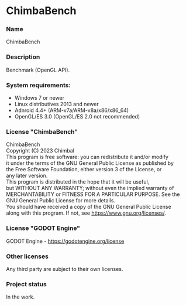 # ChimbaBench

### Name
ChimbaBench

### Description
Benchmark (OpenGL API).

### System requirements:
- Windows 7 or newer
- Linux distributives 2013 and newer
- Adnroid 4.4+ (ARM-v7a/ARM-v8a/x86/x86_64)
- OpenGL/ES 3.0 (OpenGL/ES 2.0 not recommended)

### License "ChimbaBench"
ChimbaBench\
Copyright (C) 2023 Chimbal\
This program is free software: you can redistribute it and/or modify\
it under the terms of the GNU General Public License as published by\
the Free Software Foundation, either version 3 of the License, or\
any later version.\
This program is distributed in the hope that it will be useful,\
but WITHOUT ANY WARRANTY; without even the implied warranty of\
MERCHANTABILITY or FITNESS FOR A PARTICULAR PURPOSE.  See the\
GNU General Public License for more details.\
You should have received a copy of the GNU General Public License\
along with this program.  If not, see https://www.gnu.org/licenses/.

### License "GODOT Engine"
GODOT Engine - https://godotengine.org/license

### Other licenses
Any third party are subject to their own licenses.

### Project status
In the work.
